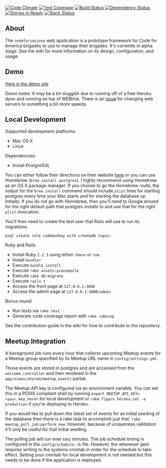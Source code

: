 [![Code Climate](https://codeclimate.com/github/codeforsanjose/codeforsanjose/badges/gpa.svg)](https://codeclimate.com/github/codeforsanjose/codeforsanjose)
[![Test Coverage](https://codeclimate.com/github/codeforsanjose/codeforsanjose/badges/coverage.svg)](https://codeclimate.com/github/codeforsanjose/codeforsanjose/coverage)
[![Build Status](https://travis-ci.org/codeforsanjose/codeforsanjose.svg)](https://travis-ci.org/codeforsanjose/codeforsanjose)
[![Dependency Status](https://gemnasium.com/codeforsanjose/codeforsanjose.svg)](https://gemnasium.com/codeforsanjose/codeforsanjose)
[![Stories in Ready](https://badge.waffle.io/codeforsanjose/codeforsanjose.png?label=ready&title=Ready)](http://waffle.io/codeforsanjose/codeforsanjose)
[![Slack Status](https://slackin-c4sj.herokuapp.com/badge.svg)](https://slackin-c4sj.herokuapp.com/)
## About

The `codeforsanjose` web application is a prototype framework for Code for America brigades to use to manage their brigades. It's currently in alpha stage. See the wiki for more information on its design, configuration, and usage.

## Demo
[Here is the demo site](https://codeforsanjose.herokuapp.com/)

Demo notes: It may be a bit sluggish due to running off of a free Heroku dyno and running on top of WEBrick. There is an [issue](https://github.com/codeforsanjose/codeforsanjose/issues/47) for changing web servers to something a bit more speedy.

## Local Development

Supported development platforms:

* Mac OS X
* Linux

Dependencies:
* Install PostgreSQL

You can either follow their directions on their website [here](http://www.postgresql.org/download/macosx/) or you can use Homebrew (`brew install postgres`). I highly recommend using Homebrew as an OS X package manager. If you choose to go the Homebrew route, the output for the `brew install` command should include `plist` lines for starting postgres every time your Mac starts and for starting the database up initially. If you do not go with Homebrew, then you'll need to Google around for the right default path that postgres installs to and use that for the right `plist` invocation.

You'll then need to create the test user that Rails will use to run its migrations:

`psql create role codemonkey with createdb login;`

Ruby and Rails:
* Install Ruby `2.2.3` using either `rbenv` or `rvm`.
* Install `bundler`
* Execute `bundle install`
* Execute `rake assets:precompile`
* Execute `rake db:migrate`
* Execute `rails s`
* Access the front page at `127.0.0.1:3000`
* Access the admin page at `127.0.0.1:3000/admin`

Bonus round:
* Run tests via `rake test`
* Generate code coverage report with `rake rubocop`

See the contribution guide in the wiki for how to contribute to the repository.

## Meetup Integration

A background job runs every hour that collects upcoming Meetup events for a Meetup group specified by its Meetup URL name in `config/settings.yml`.

Those events are stored in postgres and are accessed from the `welcome_controller` and then rendered in the `app/views/shared/meetup_events` partial.

The Meetup API key is configured via an environment variable. You can set this in a POSIX compliant shell by running `export MEETUP_API_KEY=<your_key_here>` for local development or `rake figaro heroku:set -e production` if you're deploying to Heroku.

If you would like to pull down the latest set of events for an initial seeding of the database then there is a rake task to accomplish just that: `rake meetup_poll_job:perform_now`. However, because of uniqueness validation it'll only be useful for that initial seeding.

The polling job will run ever sixy minutes. The job schedule timing is configured in the `config/schedule.rb` file. However, the whenever gem requires writing to the systems crontab in order for the schedule to take effect. Setting your crontab for local development is not needed but this needs to be done if the application is deployed.
